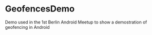 GeofencesDemo
=============

Demo used in the 1st Berlin Android Meetup to show a demostration of geofencing in Android
